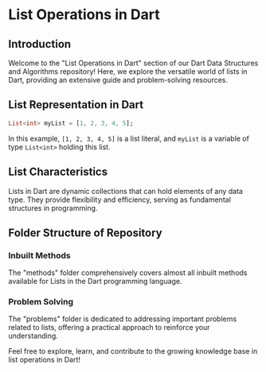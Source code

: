 # List Operations in Dart

## Introduction

Welcome to the "List Operations in Dart" section of our Dart Data Structures and Algorithms repository! Here, we explore the versatile world of lists in Dart, providing an extensive guide and problem-solving resources.

## List Representation in Dart

```dart
List<int> myList = [1, 2, 3, 4, 5];
```

In this example, `[1, 2, 3, 4, 5]` is a list literal, and `myList` is a variable of type `List<int>` holding this list.

## List Characteristics

Lists in Dart are dynamic collections that can hold elements of any data type. They provide flexibility and efficiency, serving as fundamental structures in programming.

## Folder Structure of Repository

### Inbuilt Methods

The "methods" folder comprehensively covers almost all inbuilt methods available for Lists in the Dart programming language.

### Problem Solving

The "problems" folder is dedicated to addressing important problems related to lists, offering a practical approach to reinforce your understanding.

Feel free to explore, learn, and contribute to the growing knowledge base in list operations in Dart!
```